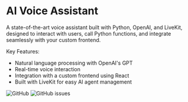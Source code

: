 # AI Voice Assistant

A state-of-the-art voice assistant built with Python, OpenAI, and LiveKit, designed to interact with users, call Python functions, and integrate seamlessly with your custom frontend. 

Key Features:
- Natural language processing with OpenAI's GPT
- Real-time voice interaction
- Integration with a custom frontend using React
- Built with LiveKit for easy AI agent management

![GitHub](https://img.shields.io/github/license/hifzazafar17/Advanced_AI_Voice_Agent)
![GitHub issues](https://img.shields.io/github/issues/hifzazafar17/Advanced_AI_Voice_Agent)
